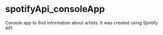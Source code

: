 # spotifyApi_consoleApp
Console app to find information about artists. It was created using Spotify API
